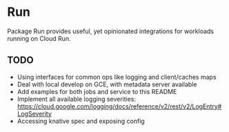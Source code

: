 # Run

Package Run provides useful, yet opinionated integrations for workloads running
on Cloud Run.

## TODO

- Using interfaces for common ops like logging and client/caches maps
- Deal with local develop on GCE, with metadata server available
- Add examples for both jobs and service to this README
- Implement all available logging severities:
  <https://cloud.google.com/logging/docs/reference/v2/rest/v2/LogEntry#LogSeverity>
- Accessing knative spec and exposing config
